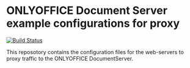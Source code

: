 # ONLYOFFICE Document Server example configurations for proxy

[![Build Status](https://travis-ci.org/ONLYOFFICE/document-server-proxy.svg?branch=master)](https://travis-ci.org/ONLYOFFICE/document-server-proxy)

This reposotory contains the configuration files for the web-servers to proxy traffic to the ONLYOFFICE DocumentServer.
